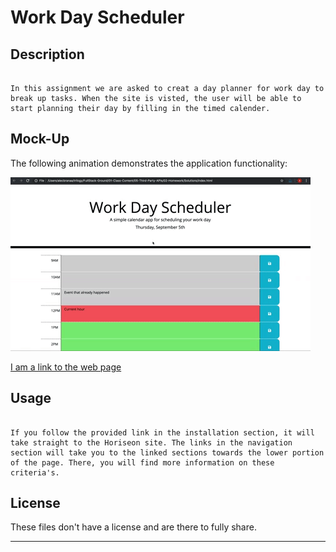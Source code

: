 # Work Day Scheduler

## Description

```

In this assignment we are asked to creat a day planner for work day to break up tasks. When the site is visted, the user will be able to start planning their day by filling in the timed calender. 

```

## Mock-Up

The following animation demonstrates the application functionality:

![day planner demo](./Assets/05-third-party-apis-homework-demo.gif)

[I am a link to the web page](https://cheetboy159.github.io/code-refactor/)

## Usage 

```

If you follow the provided link in the installation section, it will take straight to the Horiseon site. The links in the navigation section will take you to the linked sections towards the lower portion of the page. There, you will find more information on these criteria's. 

```

## License

These files don't have a license and are there to fully share.

---